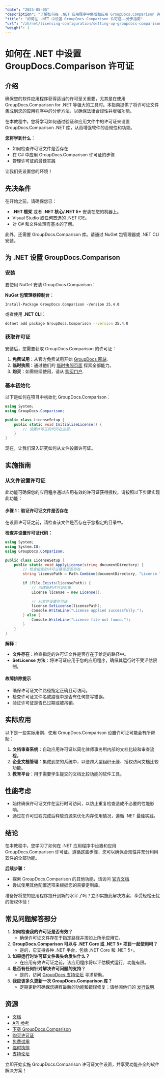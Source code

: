 ```yaml
---
"date": "2025-05-05"
"description": "了解如何在 .NET 应用程序中集成和应用 GroupDocs.Comparison 许可证文件，以实现无缝的软件合规性和功能。"
"title": "如何在 .NET 中设置 GroupDocs.Comparison 许可证——分步指南"
"url": "/zh/net/licensing-configuration/setting-up-groupdocs-comparison-license-net/"
"weight": 1
---
```


# 如何在 .NET 中设置 GroupDocs.Comparison 许可证

## 介绍

确保您的软件应用程序获得适当的许可至关重要，尤其是在使用 GroupDocs.Comparison for .NET 等强大的工具时。本指南提供了将许可证文件集成到您的应用程序中的分步方法，以确保法律合规性并增强功能。

在本教程中，您将学习如何通过验证和应用文件中的许可证来设置 GroupDocs.Comparison .NET 库，从而增强软件的合规性和功能。

**您将学到什么：**
- 如何检查许可证文件是否存在
- 在 C# 中应用 GroupDocs.Comparison 许可证的步骤
- 管理许可证的最佳实践

让我们先设置您的环境！

## 先决条件

在开始之前，请确保您已：
- **.NET 框架** 或者 **.NET 核心/.NET 5+** 安装在您的机器上。
- Visual Studio 或任何首选的 .NET IDE。
- 对 C# 和文件处理有基本的了解。

此外，还需要 GroupDocs.Comparison 库。请通过 NuGet 包管理器或 .NET CLI 安装。

## 为 .NET 设置 GroupDocs.Comparison

### 安装

要使用 NuGet 安装 GroupDocs.Comparison：

**NuGet 包管理器控制台：**
```shell
Install-Package GroupDocs.Comparison -Version 25.4.0
```
或者使用 **.NET CLI：**
```bash
dotnet add package GroupDocs.Comparison --version 25.4.0
```

### 获取许可证

安装后，您需要获取 GroupDocs.Comparison 的许可证：
1. **免费试用**：从官方免费试用开始 [GroupDocs 网站](https://releases。groupdocs.com/comparison/net/).
2. **临时执照**：通过他们的 [临时执照页面](https://purchase.groupdocs.com/temporary-license/) 探索全部能力。
3. **购买**：如需继续使用，请从 [购买门户](https://purchase。groupdocs.com/buy).

### 基本初始化

以下是如何在项目中初始化 GroupDocs.Comparison：

```csharp
using System;
using GroupDocs.Comparison;

public class LicenseSetup {
    public static void InitializeLicense() {
        // 设置许可证的代码在这里。
    }
}
```

现在，让我们深入研究如何从文件设置许可证。

## 实施指南

### 从文件设置许可证

此功能可确保您的应用程序通过应用有效的许可证获得授权。请按照以下步骤实现此功能：

#### 步骤 1：验证许可证文件是否存在

在设置许可证之前，请检查该文件是否存在于您指定的目录中。

**检查并设置许可证代码：**
```csharp
using System;
using System.IO;
using GroupDocs.Comparison;

public class LicenseSetup {
    public static void ApplyLicense(string documentDirectory) {
        // 检查指定的许可证路径是否存在
        string licensePath = Path.Combine(documentDirectory, "License.lic");
        
        if (File.Exists(licensePath)) {
            // 创建新的许可证对象
            License license = new License();
            
            // 从文件设置许可证
            license.SetLicense(licensePath);
            Console.WriteLine("License applied successfully.");
        } else {
            Console.WriteLine("License file not found.");
        }
    }
}
```

**解释：**
- **文件存在**：检查指定的许可证文件是否存在于给定的路径中。
- **SetLicense 方法**：将许可证应用于您的应用程序，确保其运行时不受评估限制。

#### 故障排除提示

- 确保许可证文件路径指定正确且可访问。
- 检查许可证文件名或路径中是否有任何拼写错误。
- 验证许可证是否已过期或被吊销。

## 实际应用

以下是一些实际用例，使用 GroupDocs.Comparison 设置许可证可能会有所帮助：
1. **文档审查系统**：自动应用许可证以简化律师事务所内部的文档比较和审查流程。
2. **企业文档管理**：集成到您的系统中，以便跨大型组织无缝、授权访问文档比较功能。
3. **教育平台**：用于需要学生提交的文档比较功能的软件工具。

## 性能考虑

- 始终确保许可证文件在运行时可访问，以防止重复检查造成不必要的性能影响。
- 通过在许可过程完成后释放资源来优化内存使用情况，遵循 .NET 最佳实践。

## 结论

在本教程中，您学习了如何在 .NET 应用程序中设置和应用 GroupDocs.Comparison 许可证。遵循这些步骤，您可以确保合规性并充分利用软件的全部功能。 

**后续步骤：**
- 探索 GroupDocs.Comparison 的其他功能，请访问 [官方文档](https://docs。groupdocs.com/comparison/net/).
- 尝试使用其他配置选项来根据您的需要定制库。

准备好将您的应用程序提升到新的水平了吗？立即实施此解决方案，享受轻松无忧的授权体验！

## 常见问题解答部分

1. **如何检查我的许可证是否有效？**
   - 确保许可证文件存在于指定路径并按如上所示应用它。
2. **GroupDocs.Comparison 可以与 .NET Core 或 .NET 5+ 项目一起使用吗？**
   - 是的，它支持各种 .NET 平台，包括 .NET Core 和 .NET 5+。
3. **如果运行时许可证文件丢失会发生什么？**
   - 在应用有效许可证之前，该应用程序将以评估模式运行，功能有限。
4. **是否有任何针对解决许可问题的支持？**
   - 是的，访问 [GroupDocs 支持论坛](https://forum.groupdocs.com/c/comparison/) 寻求帮助。
5. **我应该多久更新一次 GroupDocs.Comparison 库？**
   - 定期更新可确保您拥有最新的功能和错误修复；请参阅他们的 [发行说明](https://releases。groupdocs.com/comparison/net/).

## 资源
- [文档](https://docs.groupdocs.com/comparison/net/)
- [API 参考](https://reference.groupdocs.com/comparison/net/)
- [下载 GroupDocs.Comparison](https://releases.groupdocs.com/comparison/net/)
- [购买许可证](https://purchase.groupdocs.com/buy)
- [免费试用](https://releases.groupdocs.com/comparison/net/)
- [临时执照](https://purchase.groupdocs.com/temporary-license/)
- [支持论坛](https://forum.groupdocs.com/c/comparison/)

立即开始实施 GroupDocs.Comparison 许可证文件设置，并享受功能齐全的软件解决方案！